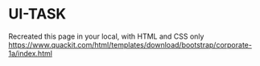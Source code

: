 # UI-TASK
Recreated this page in your local, with HTML and CSS only
https://www.quackit.com/html/templates/download/bootstrap/corporate-1a/index.html

